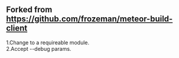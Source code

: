 ## Forked from https://github.com/frozeman/meteor-build-client

1.Change to a requireable module.
<br />
2.Accept --debug params.